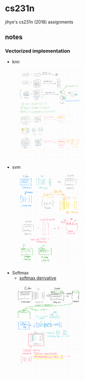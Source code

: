 # cs231n
jihye's cs231n (2018) assignments

## notes
### Vectorized implementation

* knn
<figure>
    <img src='./asset/a01-knn.png' width='50%'>
</figure>

* svm
<figure>
  <img src='./asset/a01-svm.png' width='50%'>
</figure>

* Softmax
  - [softmax derivative](http://ufldl.stanford.edu/wiki/index.php/Softmax_Regression#Cost_Function)

<figure>
  <img src='./asset/a01-softmax.png' width='50%'>
</figure>
